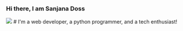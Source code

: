 ### Hi there, I am Sanjana Doss


<img src="https://i.pinimg.com/originals/88/40/ee/8840ee74eef63b80a84c123478c5ef50.jpg">
# I'm a web developer, a python programmer, and a tech enthusiast!

